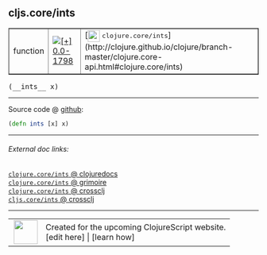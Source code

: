 ## cljs.core/ints



 <table border="1">
<tr>
<td>function</td>
<td><a href="https://github.com/cljsinfo/cljs-api-docs/tree/0.0-1798"><img valign="middle" alt="[+] 0.0-1798" title="Added in 0.0-1798" src="https://img.shields.io/badge/+-0.0--1798-lightgrey.svg"></a> </td>
<td>
[<img height="24px" valign="middle" src="http://i.imgur.com/1GjPKvB.png"> <samp>clojure.core/ints</samp>](http://clojure.github.io/clojure/branch-master/clojure.core-api.html#clojure.core/ints)
</td>
</tr>
</table>


 <samp>
(__ints__ x)<br>
</samp>

---







Source code @ [github](https://github.com/clojure/clojurescript/blob/r2629/src/cljs/cljs/core.cljs#L1991):

```clj
(defn ints [x] x)
```

<!--
Repo - tag - source tree - lines:

 <pre>
clojurescript @ r2629
└── src
    └── cljs
        └── cljs
            └── <ins>[core.cljs:1991](https://github.com/clojure/clojurescript/blob/r2629/src/cljs/cljs/core.cljs#L1991)</ins>
</pre>

-->

---



###### External doc links:

[`clojure.core/ints` @ clojuredocs](http://clojuredocs.org/clojure.core/ints)<br>
[`clojure.core/ints` @ grimoire](http://conj.io/store/v1/org.clojure/clojure/1.7.0-beta3/clj/clojure.core/ints/)<br>
[`clojure.core/ints` @ crossclj](http://crossclj.info/fun/clojure.core/ints.html)<br>
[`cljs.core/ints` @ crossclj](http://crossclj.info/fun/cljs.core.cljs/ints.html)<br>

---

 <table>
<tr><td>
<img valign="middle" align="right" width="48px" src="http://i.imgur.com/Hi20huC.png">
</td><td>
Created for the upcoming ClojureScript website.<br>
[edit here] | [learn how]
</td></tr></table>

[edit here]:https://github.com/cljsinfo/cljs-api-docs/blob/master/cljsdoc/cljs.core_ints.cljsdoc
[learn how]:https://github.com/cljsinfo/cljs-api-docs/wiki/cljsdoc-files

<!--

This information was too distracting to show to readers, but I'll leave it
commented here since it is helpful to:

- pretty-print the data used to generate this document
- and show how to retrieve that data



The API data for this symbol:

```clj
{:ns "cljs.core",
 :name "ints",
 :signature ["[x]"],
 :history [["+" "0.0-1798"]],
 :type "function",
 :full-name-encode "cljs.core_ints",
 :source {:code "(defn ints [x] x)",
          :title "Source code",
          :repo "clojurescript",
          :tag "r2629",
          :filename "src/cljs/cljs/core.cljs",
          :lines [1991]},
 :full-name "cljs.core/ints",
 :clj-symbol "clojure.core/ints"}

```

Retrieve the API data for this symbol:

```clj
;; from Clojure REPL
(require '[clojure.edn :as edn])
(-> (slurp "https://raw.githubusercontent.com/cljsinfo/cljs-api-docs/catalog/cljs-api.edn")
    (edn/read-string)
    (get-in [:symbols "cljs.core/ints"]))
```

-->
